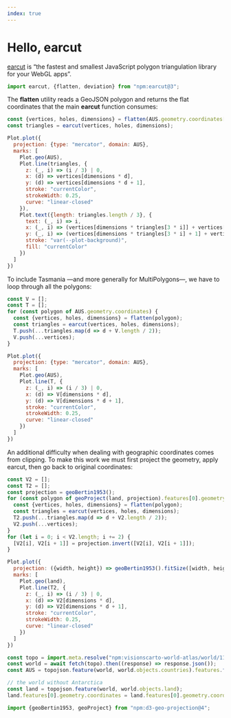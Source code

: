 ```yaml
---
index: true
---
```


# Hello, earcut

[earcut](https://github.com/mapbox/earcut/) is “the fastest and smallest JavaScript polygon triangulation library for your WebGL apps”.

```js echo
import earcut, {flatten, deviation} from "npm:earcut@3";
```

The **flatten** utility reads a GeoJSON polygon and returns the flat coordinates that the main **earcut** function consumes:

```js echo
const {vertices, holes, dimensions} = flatten(AUS.geometry.coordinates[0]);
const triangles = earcut(vertices, holes, dimensions);
```

```js
Plot.plot({
  projection: {type: "mercator", domain: AUS},
  marks: [
    Plot.geo(AUS),
    Plot.line(triangles, {
      z: (_, i) => (i / 3) | 0,
      x: (d) => vertices[dimensions * d],
      y: (d) => vertices[dimensions * d + 1],
      stroke: "currentColor",
      strokeWidth: 0.25,
      curve: "linear-closed"
    }),
    Plot.text({length: triangles.length / 3}, {
      text: (_, i) => i,
      x: (_, i) => (vertices[dimensions * triangles[3 * i]] + vertices[dimensions * triangles[3 * i + 1]] + vertices[dimensions * triangles[3 * i + 2]]) / 3,
      y: (_, i) => (vertices[dimensions * triangles[3 * i] + 1] + vertices[dimensions * triangles[3 * i + 1] + 1] + vertices[dimensions * triangles[3 * i + 2] + 1]) / 3,
      stroke: "var(--plot-background)",
      fill: "currentColor"
    })
  ]
})
```

To include Tasmania —and more generally for MultiPolygons—, we have to loop through all the polygons:

```js echo
const V = [];
const T = [];
for (const polygon of AUS.geometry.coordinates) {
  const {vertices, holes, dimensions} = flatten(polygon);
  const triangles = earcut(vertices, holes, dimensions);
  T.push(...triangles.map(d => d + V.length / 2));
  V.push(...vertices);
}
```

```js
Plot.plot({
  projection: {type: "mercator", domain: AUS},
  marks: [
    Plot.geo(AUS),
    Plot.line(T, {
      z: (_, i) => (i / 3) | 0,
      x: (d) => V[dimensions * d],
      y: (d) => V[dimensions * d + 1],
      stroke: "currentColor",
      strokeWidth: 0.25,
      curve: "linear-closed"
    })
  ]
})
```

An additional difficulty when dealing with geographic coordinates comes from clipping. To make this work we must first project the geometry, apply earcut, then go back to original coordinates:

```js echo
const V2 = [];
const T2 = [];
const projection = geoBertin1953();
for (const polygon of geoProject(land, projection).features[0].geometry.coordinates) {
  const {vertices, holes, dimensions} = flatten(polygon);
  const triangles = earcut(vertices, holes, dimensions);
  T2.push(...triangles.map(d => d + V2.length / 2));
  V2.push(...vertices);
}
for (let i = 0; i < V2.length; i += 2) {
  [V2[i], V2[i + 1]] = projection.invert([V2[i], V2[i + 1]]);
}
```

```js
Plot.plot({
  projection: ({width, height}) => geoBertin1953().fitSize([width, height], {type:"Sphere"}),
  marks: [
    Plot.geo(land),
    Plot.line(T2, {
      z: (_, i) => (i / 3) | 0,
      x: (d) => V2[dimensions * d],
      y: (d) => V2[dimensions * d + 1],
      stroke: "currentColor",
      strokeWidth: 0.25,
      curve: "linear-closed"
    })
  ]
})
```

```js echo
const topo = import.meta.resolve("npm:visionscarto-world-atlas/world/110m.json");
const world = await fetch(topo).then((response) => response.json());
const AUS = topojson.feature(world, world.objects.countries).features.find(d => d.properties.name === "Australia");

// the world without Antarctica
const land = topojson.feature(world, world.objects.land);
land.features[0].geometry.coordinates = land.features[0].geometry.coordinates.filter((d) => d[0][0][1] > -78);
```

```js echo
import {geoBertin1953, geoProject} from "npm:d3-geo-projection@4";
```

